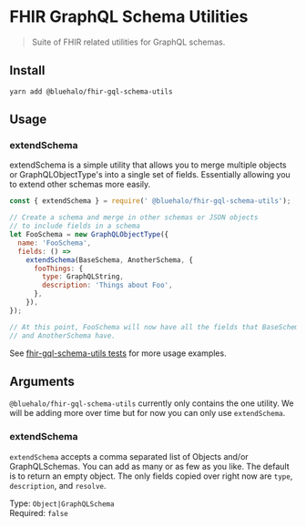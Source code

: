 # FHIR GraphQL Schema Utilities

> Suite of FHIR related utilities for GraphQL schemas.

## Install

```shell
yarn add @bluehalo/fhir-gql-schema-utils
```

## Usage

### extendSchema

extendSchema is a simple utility that allows you to merge multiple objects or
GraphQLObjectType's into a single set of fields. Essentially allowing you to
extend other schemas more easily.

```javascript
const { extendSchema } = require(' @bluehalo/fhir-gql-schema-utils');

// Create a schema and merge in other schemas or JSON objects
// to include fields in a schema
let FooSchema = new GraphQLObjectType({
  name: 'FooSchema',
  fields: () =>
    extendSchema(BaseSchema, AnotherSchema, {
      fooThings: {
        type: GraphQLString,
        description: 'Things about Foo',
      },
    }),
});

// At this point, FooSchema will now have all the fields that BaseSchema
// and AnotherSchema have.
```

See [fhir-gql-schema-utils tests](https://github.com/BlueHalo/node-fhir-server-core/tree/master/packages/fhir-gql-schema-utils/index.test.js) for more usage examples.

## Arguments

`@bluehalo/fhir-gql-schema-utils` currently only contains the one utility. We will be adding more over time but for now you can only use `extendSchema`.

### extendSchema

`extendSchema` accepts a comma separated list of Objects and/or GraphQLSchemas. You can add as many or as few as you like. The default is to return an empty object. The only fields copied over right now are `type`, `description`, and `resolve`.

Type: `Object|GraphQLSchema`  
Required: `false`
